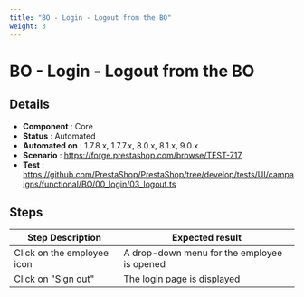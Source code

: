 ```yaml
---
title: "BO - Login - Logout from the BO"
weight: 3
---
```


# BO - Login - Logout from the BO
## Details
* **Component** : Core
* **Status** : Automated
* **Automated on** : 1.7.8.x, 1.7.7.x, 8.0.x, 8.1.x, 9.0.x
* **Scenario** : https://forge.prestashop.com/browse/TEST-717
* **Test** : https://github.com/PrestaShop/PrestaShop/tree/develop/tests/UI/campaigns/functional/BO/00_login/03_logout.ts

## Steps
| Step Description | Expected result |
| ----- | ----- |
| Click on the employee icon | A drop-down menu for the employee is opened |
| Click on "Sign out" | The login page is displayed |